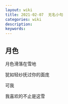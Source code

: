 ```yaml
---
layout: wiki
title: 2021-02-07  无名小句
categories: wiki
description: 
keywords: 
---
```


## 月色
月色滑落在雪地

犹如轻纱抚过你的面庞

可我

我喜欢的不止是这雪
